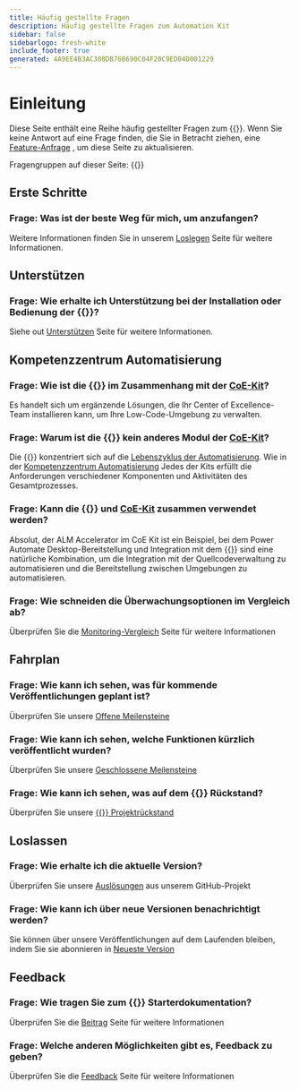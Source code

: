 ```yaml
---
title: Häufig gestellte Fragen
description: Häufig gestellte Fragen zum Automation Kit
sidebar: false
sidebarlogo: fresh-white
include_footer: true
generated: 4A9EE4B3AC308DB76B690C04F20C9ED04D001229
---
```


# Einleitung

Diese Seite enthält eine Reihe häufig gestellter Fragen zum {{<product-name>}}. Wenn Sie keine Antwort auf eine Frage finden, die Sie in Betracht ziehen, eine [Feature-Anfrage](https://github.com/microsoft/powercat-automation-kit/issues/new/choose) , um diese Seite zu aktualisieren.

Fragengruppen auf dieser Seite:
{{<toc>}}

## Erste Schritte

### **Frage:** Was ist der beste Weg für mich, um anzufangen?

Weitere Informationen finden Sie in unserem [Loslegen](/de/get-started) Seite für weitere Informationen.

## Unterstützen

### **Frage:** Wie erhalte ich Unterstützung bei der Installation oder Bedienung der {{<product-name>}}?

Siehe out [Unterstützen](/de/support) Seite für weitere Informationen.

## Kompetenzzentrum Automatisierung

### **Frage:** Wie ist die {{<product-name>}} im Zusammenhang mit der [CoE-Kit](https://learn.microsoft.com/power-platform/guidance/coe/starter-kit)?

Es handelt sich um ergänzende Lösungen, die Ihr Center of Excellence-Team installieren kann, um Ihre Low-Code-Umgebung zu verwalten.

### **Frage:** Warum ist die {{<product-name>}} kein anderes Modul der [CoE-Kit](https://learn.microsoft.com/power-platform/guidance/coe/starter-kit)?

Die {{<product-name>}} konzentriert sich auf die [Lebenszyklus der Automatisierung](https://learn.microsoft.com/power-automate/guidance/automation-kit/overview/automation-coe-strategy#automation-lifecycle). Wie in der [Kompetenzzentrum Automatisierung](https://learn.microsoft.com/power-automate/guidance/automation-kit/overview/automation-coe-strategy#automation-center-of-excellence) Jedes der Kits erfüllt die Anforderungen verschiedener Komponenten und Aktivitäten des Gesamtprozesses.

### **Frage:** Kann die {{<product-name>}} und [CoE-Kit](https://learn.microsoft.com/power-platform/guidance/coe/starter-kit) zusammen verwendet werden?

Absolut, der ALM Accelerator im CoE Kit ist ein Beispiel, bei dem Power Automate Desktop-Bereitstellung und Integration mit dem {{<product-name>}} sind eine natürliche Kombination, um die Integration mit der Quellcodeverwaltung zu automatisieren und die Bereitstellung zwischen Umgebungen zu automatisieren.

### **Frage:** Wie schneiden die Überwachungsoptionen im Vergleich ab?

Überprüfen Sie die [Monitoring-Vergleich](/de/monitoring-compare) Seite für weitere Informationen

## Fahrplan

### **Frage:** Wie kann ich sehen, was für kommende Veröffentlichungen geplant ist?

Überprüfen Sie unsere [Offene Meilensteine](https://github.com/microsoft/powercat-automation-kit/milestones?state=open)

### **Frage:** Wie kann ich sehen, welche Funktionen kürzlich veröffentlicht wurden?

Überprüfen Sie unsere [Geschlossene Meilensteine](https://github.com/microsoft/powercat-automation-kit/milestones?state=closed)

### **Frage:** Wie kann ich sehen, was auf dem {{<product-name>}} Rückstand?

Überprüfen Sie unsere [{{<product-name>}} Projektrückstand](https://aka.ms/ak4pp/backlog)

## Loslassen

### **Frage:** Wie erhalte ich die aktuelle Version?

Überprüfen Sie unsere [Auslösungen](https://github.com/microsoft/powercat-automation-kit/releases) aus unserem GitHub-Projekt

### **Frage:** Wie kann ich über neue Versionen benachrichtigt werden?

Sie können über unsere Veröffentlichungen auf dem Laufenden bleiben, indem Sie sie abonnieren in [Neueste Version](https://github.com/microsoft/powercat-automation-kit#latest-release)

## Feedback

### **Frage:** Wie tragen Sie zum {{<product-name>}} Starterdokumentation?

Überprüfen Sie die [Beitrag](/de/contribution) Seite für weitere Informationen

### **Frage:** Welche anderen Möglichkeiten gibt es, Feedback zu geben?

Überprüfen Sie die [Feedback](/de/contribution/feedback) Seite für weitere Informationen
